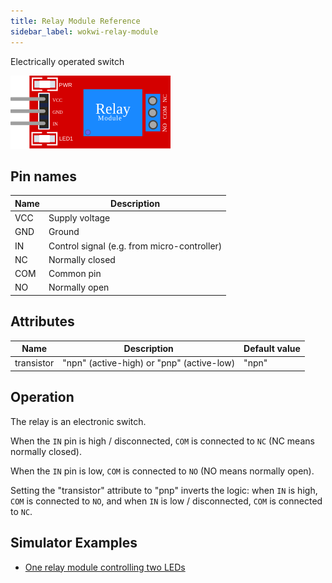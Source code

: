 ```yaml
---
title: Relay Module Reference
sidebar_label: wokwi-relay-module
---
```


Electrically operated switch

![Relay-Module](wokwi-relay-module.svg)

## Pin names

| Name | Description                                 |
| ---- | ------------------------------------------- |
| VCC  | Supply voltage                              |
| GND  | Ground                                      |
| IN   | Control signal (e.g. from micro-controller) |
| NC   | Normally closed                             |
| COM  | Common pin                                  |
| NO   | Normally open                               |

## Attributes

| Name       | Description                               | Default value |
| ---------- | ----------------------------------------- | ------------- |
| transistor | "npn" (active-high) or "pnp" (active-low) | "npn"         |

## Operation

The relay is an electronic switch.

When the `IN` pin is high / disconnected, `COM` is connected to `NC` (NC means normally closed).

When the `IN` pin is low, `COM` is connected to `NO` (NO means normally open).

Setting the "transistor" attribute to "pnp" inverts the logic: when `IN` is high, `COM` is connected to `NO`, and when `IN` is low / disconnected, `COM` is connected to `NC`.

## Simulator Examples

- [One relay module controlling two LEDs](https://wokwi.com/projects/347308007359513172)
